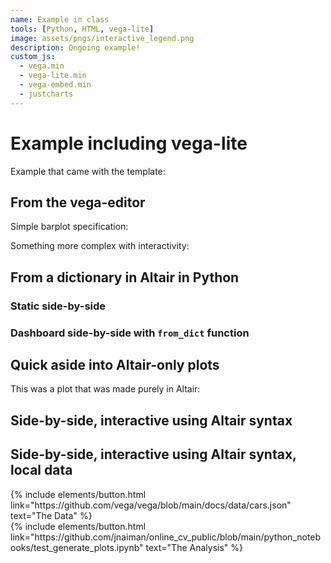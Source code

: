 ```yaml
---
name: Example in class
tools: [Python, HTML, vega-lite]
image: assets/pngs/interactive_legend.png
description: Ongoing example!
custom_js:
  - vega.min
  - vega-lite.min
  - vega-embed.min
  - justcharts
---
```



# Example including vega-lite

Example that came with the template:

<vegachart schema-url="{{ site.baseurl }}/assets/json/cars.json" style="width: 100%"></vegachart>

## From the vega-editor

Simple barplot specification:

<vegachart schema-url="{{ site.baseurl }}/assets/json/firstViz_take2.json" style="width: 100%"></vegachart>

Something more complex with interactivity:

<vegachart schema-url="{{ site.baseurl }}/assets/json/interactive_legend.json" style="width: 100%"></vegachart>

## From a dictionary in Altair in Python

<vegachart schema-url="{{ site.baseurl }}/assets/json/chart1.json" style="width: 100%"></vegachart>

### Static side-by-side

<vegachart schema-url="{{ site.baseurl }}/assets/json/static_mobility_dashboard.json" style="width: 100%"></vegachart>

### Dashboard side-by-side with `from_dict` function

<vegachart schema-url="{{ site.baseurl }}/assets/json/side_by_side_from_dict.json" style="width: 100%"></vegachart>

## Quick aside into Altair-only plots

This was a plot that was made purely in Altair:

<vegachart schema-url="{{ site.baseurl }}/assets/json/pop_scatter.json" style="width: 100%"></vegachart>

## Side-by-side, interactive using Altair syntax

<vegachart schema-url="{{ site.baseurl }}/assets/json/side_by_side_mobility_url.json" style="width: 100%"></vegachart>

## Side-by-side, interactive using Altair syntax, local data

<vegachart schema-url="{{ site.baseurl }}/assets/json/side_by_side_with_localdata.json" style="width: 100%"></vegachart>



<!-- these are written in a combo of html and liquid --> 

<div class="left">
{% include elements/button.html link="https://github.com/vega/vega/blob/main/docs/data/cars.json" text="The Data" %}
</div>

<div class="right">
{% include elements/button.html link="https://github.com/jnaiman/online_cv_public/blob/main/python_notebooks/test_generate_plots.ipynb" text="The Analysis" %}
</div>

